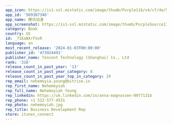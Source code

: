 ```yaml
---
app_icon: https://is1-ssl.mzstatic.com/image/thumb/Purple116/v4/cf/4e/53/cf4e53c3-b799-e8db-2429-911ade9c6a85/AppIcon-0-1x_U007emarketing-0-7-0-0-85-220.png/1024x1024bb.png
app_id: '569387346'
app_name: 腾讯动漫
app_screenshot: https://is1-ssl.mzstatic.com/image/thumb/PurpleSource113/v4/4e/8f/95/4e8f95dc-87bd-a9d5-a84e-9bb1f317f155/c6c6facc-0b9c-426c-a445-681b6c94142d_15c64cc31901f8cbc43dbe4d2e03728a_e3dth6e9171673342526634.jpg/1242x2688bb.png
category: Book
country: US
id: _71EaNXrFSvR
language: en
most_recent_release: '2024-01-03T00:00:00'
publisher_id: '473924491'
publisher_name: Tencent Technology (Shanghai) Co., Ltd
rank: '316'
release_count_in_past_year: '13'
release_count_in_past_year_category: 8
release_count_in_past_year_top_in_category: 29
rep_email: nehemoyia.young@bitrise.io
rep_first_name: Nehemoyiah
rep_full_name: Nehemoyiah Young
rep_linkedin: https://uk.linkedin.com/in/anna-magnussen-0977131b
rep_phone: +1 512-577-4531
rep_photo: nehemoyiah.jpg
rep_title: Business Development Rep
store: itunes_connect
---
```

